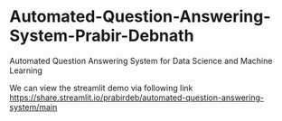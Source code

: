 # Automated-Question-Answering-System-Prabir-Debnath
Automated Question Answering System for Data Science and Machine Learning

We can view the streamlit demo via following link
https://share.streamlit.io/prabirdeb/automated-question-answering-system/main
